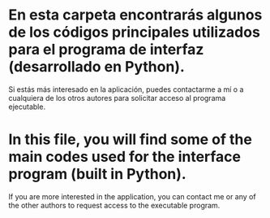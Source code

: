 # En esta carpeta encontrarás algunos de los códigos principales utilizados para el programa de interfaz (desarrollado en Python).
Si estás más interesado en la aplicación, puedes contactarme a mí o a cualquiera de los otros autores para solicitar acceso al programa ejecutable.

# In this file, you will find some of the main codes used for the interface program (built in Python).
If you are more interested in the application, you can contact me or any of the other authors to request access to the executable program.
